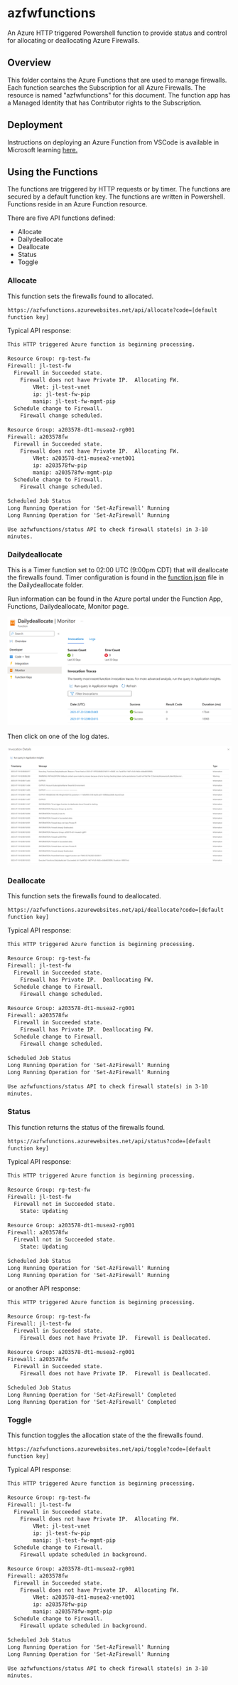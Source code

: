 # azfwfunctions

An Azure HTTP triggered Powershell function to provide status and control for allocating or deallocating Azure Firewalls.

## Overview

This folder contains the Azure Functions that are used to manage firewalls.  Each function searches the Subscription for all Azure Firewalls.  The resource is named "azfwfunctions" for this document.  The function app has a Managed Identity that has Contributor rights to the Subscription.  

## Deployment

Instructions on deploying an Azure Function from VSCode is available in Microsoft learning [here.](https://learn.microsoft.com/en-us/azure/azure-functions/functions-develop-vs-code?tabs=powershell)

## Using the Functions

The functions are triggered by HTTP requests or by timer.  The functions are secured by a default function key.  The functions are written in Powershell.
Functions reside in an Azure Function resource.  

There are five API functions defined:

- Allocate
- Dailydeallocate
- Deallocate
- Status
- Toggle

### Allocate

This function sets the firewalls found to allocated.

```text
https://azfwfunctions.azurewebsites.net/api/allocate?code=[default function key]
```

Typical API response:

```text
This HTTP triggered Azure function is beginning processing.

Resource Group: rg-test-fw
Firewall: jl-test-fw
  Firewall in Succeeded state.
    Firewall does not have Private IP.  Allocating FW.
        VNet: jl-test-vnet
        ip: jl-test-fw-pip
        manip: jl-test-fw-mgmt-pip
  Schedule change to Firewall.
    Firewall change scheduled.

Resource Group: a203578-dt1-musea2-rg001
Firewall: a203578fw
  Firewall in Succeeded state.
    Firewall does not have Private IP.  Allocating FW.
        VNet: a203578-dt1-musea2-vnet001
        ip: a203578fw-pip
        manip: a203578fw-mgmt-pip
  Schedule change to Firewall.
    Firewall change scheduled.

Scheduled Job Status
Long Running Operation for 'Set-AzFirewall' Running
Long Running Operation for 'Set-AzFirewall' Running

Use azfwfunctions/status API to check firewall state(s) in 3-10 minutes.
```

### Dailydeallocate

This is a Timer function set to 02:00 UTC (9:00pm CDT) that will deallocate the firewalls found.  Timer configuration is found in the [function.json](Dailydeallocate/function.json) file in the Dailydeallocate folder.

Run information can be found in the Azure portal under the Function App, Functions, Dailydeallocate, Monitor page.

![Dailydeallocate](../images/monitor.png)

Then click on one of the log dates.

![Dailydeallocate](../images/monitor-log.png)

### Deallocate

This function sets the firewalls found to deallocated.

```text
https://azfwfunctions.azurewebsites.net/api/deallocate?code=[default function key]
```

Typical API response:

```text
This HTTP triggered Azure function is beginning processing.

Resource Group: rg-test-fw
Firewall: jl-test-fw
  Firewall in Succeeded state.
    Firewall has Private IP.  Deallocating FW.
  Schedule change to Firewall.
    Firewall change scheduled.

Resource Group: a203578-dt1-musea2-rg001
Firewall: a203578fw
  Firewall in Succeeded state.
    Firewall has Private IP.  Deallocating FW.
  Schedule change to Firewall.
    Firewall change scheduled.

Scheduled Job Status
Long Running Operation for 'Set-AzFirewall' Running
Long Running Operation for 'Set-AzFirewall' Running

Use azfwfunctions/status API to check firewall state(s) in 3-10 minutes.
```

### Status

This function returns the status of the firewalls found.

```text
https://azfwfunctions.azurewebsites.net/api/status?code=[default function key]
```

Typical API response:

```text
This HTTP triggered Azure function is beginning processing.

Resource Group: rg-test-fw
Firewall: jl-test-fw
  Firewall not in Succeeded state.
    State: Updating

Resource Group: a203578-dt1-musea2-rg001
Firewall: a203578fw
  Firewall not in Succeeded state.
    State: Updating

Scheduled Job Status
Long Running Operation for 'Set-AzFirewall' Running
Long Running Operation for 'Set-AzFirewall' Running
```

or another API response:

```text
This HTTP triggered Azure function is beginning processing.

Resource Group: rg-test-fw
Firewall: jl-test-fw
  Firewall in Succeeded state.
    Firewall does not have Private IP.  Firewall is Deallocated.

Resource Group: a203578-dt1-musea2-rg001
Firewall: a203578fw
  Firewall in Succeeded state.
    Firewall does not have Private IP.  Firewall is Deallocated.

Scheduled Job Status
Long Running Operation for 'Set-AzFirewall' Completed
Long Running Operation for 'Set-AzFirewall' Completed
```

### Toggle

This function toggles the allocation state of the the firewalls found.

```text
https://azfwfunctions.azurewebsites.net/api/toggle?code=[default function key]
```

Typical API response:

```text
This HTTP triggered Azure function is beginning processing.

Resource Group: rg-test-fw
Firewall: jl-test-fw
  Firewall in Succeeded state.
    Firewall does not have Private IP.  Allocating FW.
        VNet: jl-test-vnet
        ip: jl-test-fw-pip
        manip: jl-test-fw-mgmt-pip
  Schedule change to Firewall.
    Firewall update scheduled in background.

Resource Group: a203578-dt1-musea2-rg001
Firewall: a203578fw
  Firewall in Succeeded state.
    Firewall does not have Private IP.  Allocating FW.
        VNet: a203578-dt1-musea2-vnet001
        ip: a203578fw-pip
        manip: a203578fw-mgmt-pip
  Schedule change to Firewall.
    Firewall update scheduled in background.

Scheduled Job Status
Long Running Operation for 'Set-AzFirewall' Running
Long Running Operation for 'Set-AzFirewall' Running

Use azfwfunctions/status API to check firewall state(s) in 3-10 minutes.
```

